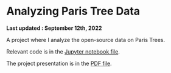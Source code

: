 # Analyzing Paris Tree Data
**Last updated : September 12th, 2022**

A project where I analyze the open-source data on Paris Trees.

Relevant code is in the [Jupyter notebook file](https://github.com/Faskill/Analyzing-Paris-Tree-Data/blob/main/P2_01_notebook.ipynb).

The project presentation is in the [PDF file](https://github.com/Faskill/Analyzing-Paris-Tree-Data/blob/main/P2_02_Presentation.pdf).
